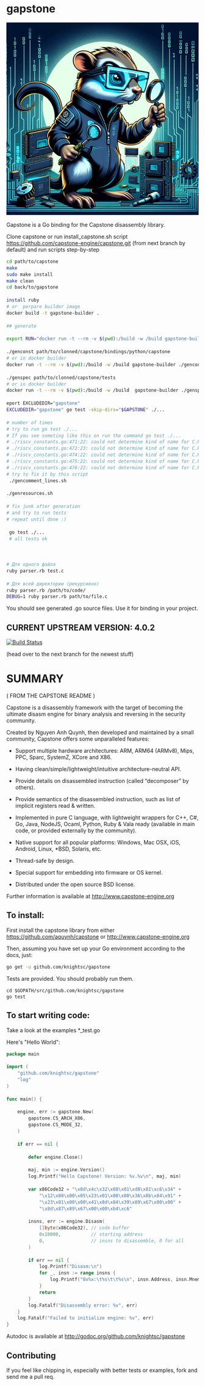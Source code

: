 gapstone
====

![logo](assets/logo.png)

Gapstone is a Go binding for the Capstone disassembly library.

Clone capstone or run install_capstone.sh script
https://github.com/capstone-engine/capstone.git
(from next branch by default)
and run scripts step-by-step
```sh
cd path/to/capstone
make 
sudo make install
make clean
cd back/to/gapstone

install ruby
# or  perpare builder image
docker build -t gapstone-builder .

## generate

export RUN="docker run -t --rm -v $(pwd):/build -w /build gapstone-builder"

./genconst path/to/clonned/capstone/bindings/python/capstone
# or in docker builder
docker run -t --rm -v $(pwd):/build -w /build gapstone-builder ./genconst.rb capstone/bindings/python/capstone/

./genspec path/to/clonned/capstone/tests
# or in docker builder
docker run -t --rm -v $(pwd):/build -w /build  gapstone-builder ./genspec.rb capstone/tests/

eport EXCLUDEDIR="gapstone"
EXCLUDEDIR="gapstone" go test -skip-dirs="$GAPSTONE" ./...

# number of times
# try to run go test ./...
# If you see someting like this on run the command go test ./...
# ./riscv_constants.go:471:22: could not determine kind of name for C.RISCV_GRP_ISRV32C
# ./riscv_constants.go:472:23: could not determine kind of name for C.RISCV_GRP_ISRV32CF
# ./riscv_constants.go:474:22: could not determine kind of name for C.RISCV_GRP_ISRV64A
# ./riscv_constants.go:475:22: could not determine kind of name for C.RISCV_GRP_ISRV64C
# ./riscv_constants.go:476:22: could not determine kind of name for C.RISCV_GRP_ISRV64D
# try to fix it by this script
 ./gencomment_lines.sh 

./genresources.sh 

# fix junk after generation
# and try to run tests
# repeat until done :)

 go test ./...
 # all tests ok 



# Для одного файла
ruby parser.rb test.c

# Для всей директории (рекурсивно)
ruby parser.rb /path/to/code/
DEBUG=1 ruby parser.rb path/to/file.c
```

You should see generated .go source files.
Use it for binding in your project.

## CURRENT UPSTREAM VERSION: 4.0.2
[![Build Status](https://travis-ci.org/knightsc/gapstone.svg?branch=master)](https://travis-ci.org/knightsc/gapstone)

(head over to the next branch for the newest stuff)

SUMMARY
===

( FROM THE CAPSTONE README )

Capstone is a disassembly framework with the target of becoming the ultimate
disasm engine for binary analysis and reversing in the security community.

Created by Nguyen Anh Quynh, then developed and maintained by a small community,
Capstone offers some unparalleled features:

- Support multiple hardware architectures: ARM, ARM64 (ARMv8), Mips, PPC, Sparc,
  SystemZ, XCore and X86.

- Having clean/simple/lightweight/intuitive architecture-neutral API.

- Provide details on disassembled instruction (called “decomposer” by others).

- Provide semantics of the disassembled instruction, such as list of implicit
  registers read & written.

- Implemented in pure C language, with lightweight wrappers for C++, C#, Go,
  Java, NodeJS, Ocaml, Python, Ruby & Vala ready (available in main code,
  or provided externally by the community).

- Native support for all popular platforms: Windows, Mac OSX, iOS, Android,
  Linux, *BSD, Solaris, etc.

- Thread-safe by design.

- Special support for embedding into firmware or OS kernel.

- Distributed under the open source BSD license.

Further information is available at http://www.capstone-engine.org

To install:
----

First install the capstone library from either https://github.com/aquynh/capstone
or http://www.capstone-engine.org

Then, assuming you have set up your Go environment according to the docs, just:
```bash
go get -u github.com/knightsc/gapstone
```

Tests are provided. You should probably run them.
```
cd $GOPATH/src/github.com/knightsc/gapstone
go test
```

To start writing code:
----

Take a look at the examples *_test.go

Here's "Hello World":
```go
package main

import (
    "github.com/knightsc/gapstone"
    "log"
)

func main() {

    engine, err := gapstone.New(
        gapstone.CS_ARCH_X86,
        gapstone.CS_MODE_32,
    )

    if err == nil {

        defer engine.Close()

        maj, min := engine.Version()
        log.Printf("Hello Capstone! Version: %v.%v\n", maj, min)

        var x86Code32 = "\x8d\x4c\x32\x08\x01\xd8\x81\xc6\x34" +
            "\x12\x00\x00\x05\x23\x01\x00\x00\x36\x8b\x84\x91" +
            "\x23\x01\x00\x00\x41\x8d\x84\x39\x89\x67\x00\x00" +
            "\x8d\x87\x89\x67\x00\x00\xb4\xc6"

        insns, err := engine.Disasm(
            []byte(x86Code32), // code buffer
            0x10000,           // starting address
            0,                 // insns to disassemble, 0 for all
        )

        if err == nil {
            log.Printf("Disasm:\n")
            for _, insn := range insns {
                log.Printf("0x%x:\t%s\t\t%s\n", insn.Address, insn.Mnemonic, insn.OpStr)
            }
            return
        }
        log.Fatalf("Disassembly error: %v", err)
    }
    log.Fatalf("Failed to initialize engine: %v", err)
}
```

Autodoc is available at http://godoc.org/github.com/knightsc/gapstone

Contributing
----

If you feel like chipping in, especially with better tests or examples, fork and send me a pull req.
